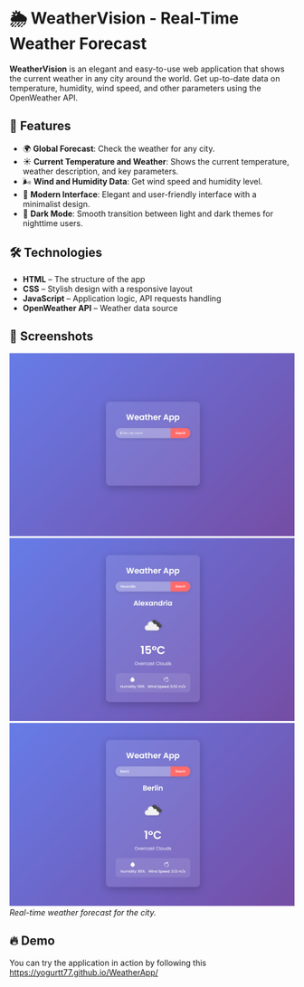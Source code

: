 # 🌦️ WeatherVision - Real-Time Weather Forecast

**WeatherVision** is an elegant and easy-to-use web application that shows the current weather in any city around the world. Get up-to-date data on temperature, humidity, wind speed, and other parameters using the OpenWeather API.

## 🚀 Features
- 🌍 **Global Forecast**: Check the weather for any city.
- ☀️ **Current Temperature and Weather**: Shows the current temperature, weather description, and key parameters.
- 🌬 **Wind and Humidity Data**: Get wind speed and humidity level.
- 🎨 **Modern Interface**: Elegant and user-friendly interface with a minimalist design.
- 🌙 **Dark Mode**: Smooth transition between light and dark themes for nighttime users.

## 🛠 Technologies
- **HTML** – The structure of the app
- **CSS** – Stylish design with a responsive layout
- **JavaScript** – Application logic, API requests handling
- **OpenWeather API** – Weather data source

## 📸 Screenshots
![Main Page](./img/1.png)  
![Main Page](./img/2.png)  
![Main Page](./img/3.png)  
*Real-time weather forecast for the city.*

## 🔥 Demo

You can try the application in action by following this https://yogurtt77.github.io/WeatherApp/


